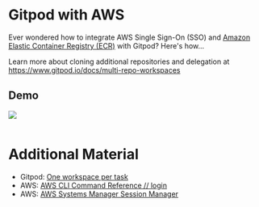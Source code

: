 # Gitpod with AWS

Ever wondered how to integrate AWS Single Sign-On (SSO) and [Amazon Elastic Container Registry (ECR)](https://aws.amazon.com/ecr/) with Gitpod? Here's how...

Learn more about cloning additional repositories and delegation at https://www.gitpod.io/docs/multi-repo-workspaces

## Demo

<a href="https://gitpod.io/#https://github.com/gitpod-io/demo-gitpod-with-aws"><img src="https://gitpod-staging.com/button/open-in-gitpod.svg"/></a>

```bash
```

# Additional Material
- Gitpod: [One workspace per task](https://www.gitpod.io/docs/workspaces)
- AWS: [AWS CLI Command Reference // login](https://awscli.amazonaws.com/v2/documentation/api/latest/reference/sso/login.html)
- AWS: [AWS Systems Manager Session Manager](https://docs.aws.amazon.com/systems-manager/latest/userguide/session-manager.html)

